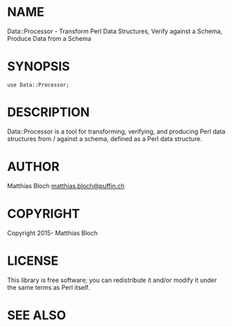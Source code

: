 # NAME

Data::Processor - Transform Perl Data Structures, Verify against a Schema, Produce Data from a Schema

# SYNOPSIS

    use Data::Processor;

# DESCRIPTION

Data::Processor is a tool for transforming, verifying, and producing Perl data structures from / against a schema, defined as a Perl data structure.

# AUTHOR

Matthias Bloch <matthias.bloch@puffin.ch>

# COPYRIGHT

Copyright 2015- Matthias Bloch

# LICENSE

This library is free software; you can redistribute it and/or modify
it under the same terms as Perl itself.

# SEE ALSO
